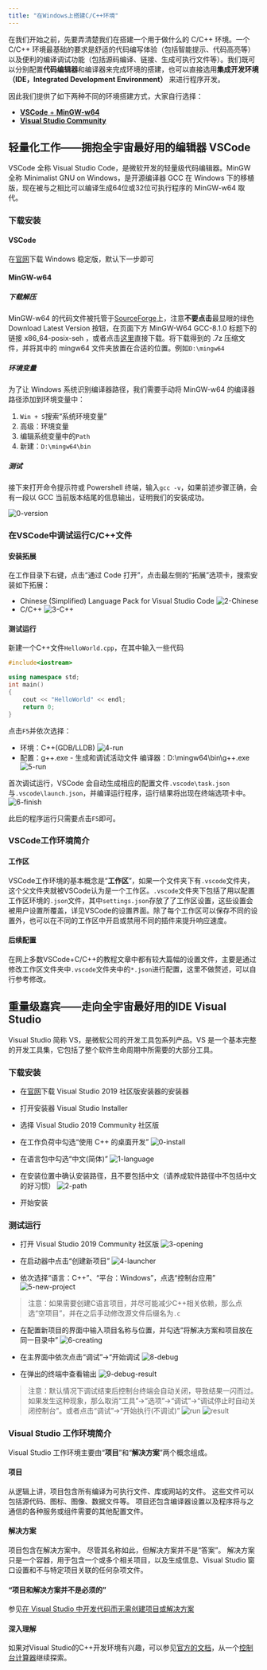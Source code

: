 ```yaml
---
title: "在Windows上搭建C/C++环境"
---
```


在我们开始之前，先要弄清楚我们在搭建一个用于做什么的 C/C++ 环境。一个 C/C++ 环境最基础的要求是舒适的代码编写体验（包括智能提示、代码高亮等）以及便利的编译调试功能（包括源码编译、链接、生成可执行文件等）。我们既可以分别配置**代码编辑器**和编译器来完成环境的搭建，也可以直接选用**集成开发环境（IDE，Integrated Development Environment）** 来进行程序开发。

因此我们提供了如下两种不同的环境搭建方式，大家自行选择：

- [**VSCode** + **MinGW-w64**](#轻量化工作拥抱全宇宙最好用的编辑器-vscode)
- [**Visual Studio Community**](#重量级嘉宾走向全宇宙最好用的ide-visual-studio)

## 轻量化工作——拥抱全宇宙最好用的编辑器 VSCode

VSCode 全称 Visual Studio Code，是微软开发的轻量级代码编辑器。MinGW 全称 Minimalist GNU on Windows，是开源编译器 GCC 在 Windows 下的移植版，现在被与之相比可以编译生成64位或32位可执行程序的 MinGW-w64 取代。

### 下载安装

#### VSCode

在[官网](https://code.visualstudio.com/Download)下载 Windows 稳定版，默认下一步即可

#### MinGW-w64

##### 下载解压

MinGW-w64 的代码文件被托管于[SourceForge](https://sourceforge.net/projects/mingw-w64/files/mingw-w64/mingw-w64-release/)上，注意**不要点击**最显眼的绿色 Download Latest Version 按钮，在页面下方 MinGW-W64 GCC-8.1.0 标题下的链接 x86_64-posix-seh ，或者点击[这里](https://sourceforge.net/projects/mingw-w64/files/Toolchains%20targetting%20Win64/Personal%20Builds/mingw-builds/8.1.0/threads-posix/seh/x86_64-8.1.0-release-posix-seh-rt_v6-rev0.7z)直接下载。将下载得到的 .7z 压缩文件，并将其中的 mingw64 文件夹放置在合适的位置。例如`D:\mingw64`

##### 环境变量

为了让 Windows 系统识别编译器路径，我们需要手动将 MinGW-w64 的编译器路径添加到环境变量中：

1. `Win + S`搜索“系统环境变量”
3. 高级：环境变量
3. 编辑系统变量中的`Path`
4. 新建：`D:\mingw64\bin`

##### 测试

接下来打开命令提示符或 Powershell 终端，输入`gcc -v`，如果前述步骤正确，会有一段以 GCC 当前版本结尾的信息输出，证明我们的安装成功。

![0-version](Windows/VSCode/0-version.png)

### 在VSCode中调试运行C/C++文件

#### 安装拓展

在工作目录下右键，点击“通过 Code 打开”，点击最左侧的“拓展”选项卡，搜索安装如下拓展：

- Chinese (Simplified) Language Pack for Visual Studio Code
![2-Chinese](Windows/VSCode/2-Chinese.png)
- C/C++
![3-C++](Windows/VSCode/3-C++.png)

#### 测试运行

新建一个C++文件`HelloWorld.cpp`，在其中输入一些代码

```C++
#include<iostream>

using namespace std;
int main()
{
    cout << "HelloWorld" << endl;
    return 0;
}
```

点击`F5`并依次选择：

- 环境：C++(GDB/LLDB)
![4-run](Windows/VSCode/4-run.png)
- 配置：g++.exe - 生成和调试活动文件 编译器：D:\mingw64\bin\g++.exe
![5-run](Windows/VSCode/5-run.png)

首次调试运行，VSCode 会自动生成相应的配置文件`.vscode\task.json`与`.vscode\launch.json`，并编译运行程序，运行结果将出现在终端选项卡中。
![6-finish](Windows/VSCode/6-finish.png)

此后的程序运行只需要点击`F5`即可。

### VSCode工作环境简介

#### 工作区

VSCode工作环境的基本概念是“**工作区**”，如果一个文件夹下有`.vscode`文件夹，这个父文件夹就被VSCode认为是一个工作区。`.vscode`文件夹下包括了用以配置工作区环境的`.json`文件，其中`settings.json`存放了了工作区设置，这些设置会被用户设置所覆盖，详见VSCode的设置界面。除了每个工作区可以保存不同的设置外，也可以在不同的工作区中开启或禁用不同的插件来提升响应速度。

#### 后续配置

在网上多数VSCode+C/C++的教程文章中都有较大篇幅的设置文件，主要是通过修改工作区文件夹中`.vscode`文件夹中的`*.json`进行配置，这里不做赘述，可以自行参考修改。



## 重量级嘉宾——走向全宇宙最好用的IDE Visual Studio

Visual Studio 简称 VS，是微软公司的开发工具包系列产品。VS 是一个基本完整的开发工具集，它包括了整个软件生命周期中所需要的大部分工具。

### 下载安装

- 在[官网](https://visualstudio.microsoft.com/zh-hans/downloads/)下载 Visual Studio 2019 社区版安装器的安装器

- 打开安装器 Visual Studio Installer

- 选择 Visual Studio 2019 Community 社区版

- 在工作负荷中勾选“使用 C++ 的桌面开发”
![0-install](Windows/VS/0-install.png)

- 在语言包中勾选“中文(简体)”
![1-language](Windows/VS/1-language.png)

- 在安装位置中确认安装路径，且不要包括中文（请养成软件路径中不包括中文的好习惯）
![2-path](Windows/VS/2-path.png)

- 开始安装

### 测试运行

- 打开 Visual Studio 2019 Community 社区版
![3-opening](Windows/VS/3-opening.png)

- 在启动器中点击“创建新项目”
![4-launcher](Windows/VS/4-launcher.png)

- 依次选择“语言：C++”、“平台：Windows”，点选“控制台应用”
![5-new-project](Windows/VS/5-new-project.png)
> 注意：如果需要创建C语言项目，并尽可能减少C++相关依赖，那么点选“空项目”，并在之后手动修改源文件后缀名为`.c`

- 在配置新项目的界面中输入项目名称与位置，并勾选“将解决方案和项目放在同一目录中”
![6-creating](Windows/VS/6-creating.png)

- 在主界面中依次点击“调试”->“开始调试
![8-debug](Windows/VS/8-debug.png)

- 在弹出的终端中查看输出
![9-debug-result](Windows/VS/9-debug-result.png)
> 注意：默认情况下调试结束后控制台终端会自动关闭，导致结果一闪而过。如果发生这种现象，那么取消“工具”->“选项”->“调试”->“调试停止时自动关闭控制台”。或者点击“调试”->“开始执行(不调试)”
![run](Windows/VS/run.png)
![result](Windows/VS/result.png)

### Visual Studio 工作环境简介

Visual Studio 工作环境主要由“**项目**”和“**解决方案**”两个概念组成。

#### 项目

从逻辑上讲，项目包含所有编译为可执行文件、库或网站的文件。 这些文件可以包括源代码、图标、图像、数据文件等。 项目还包含编译器设置以及程序将与之通信的各种服务或组件需要的其他配置文件。

#### 解决方案

项目包含在解决方案中。 尽管其名称如此，但解决方案并不是“答案”。 解决方案只是一个容器，用于包含一个或多个相关项目，以及生成信息、Visual Studio 窗口设置和不与特定项目关联的任何杂项文件。

#### “项目和解决方案并不是必须的”

参见[在 Visual Studio 中开发代码而无需创建项目或解决方案](https://docs.microsoft.com/zh-cn/visualstudio/ide/develop-code-in-visual-studio-without-projects-or-solutions?view=vs-2019)

#### 深入理解

如果对Visual Studio的C++开发环境有兴趣，可以参见[官方的文档](https://docs.microsoft.com/zh-cn/visualstudio/ide/?view=vs-2019)，从一个[控制台计算器](https://docs.microsoft.com/zh-cn/cpp/get-started/tutorial-console-cpp?view=msvc-160)继续探索。